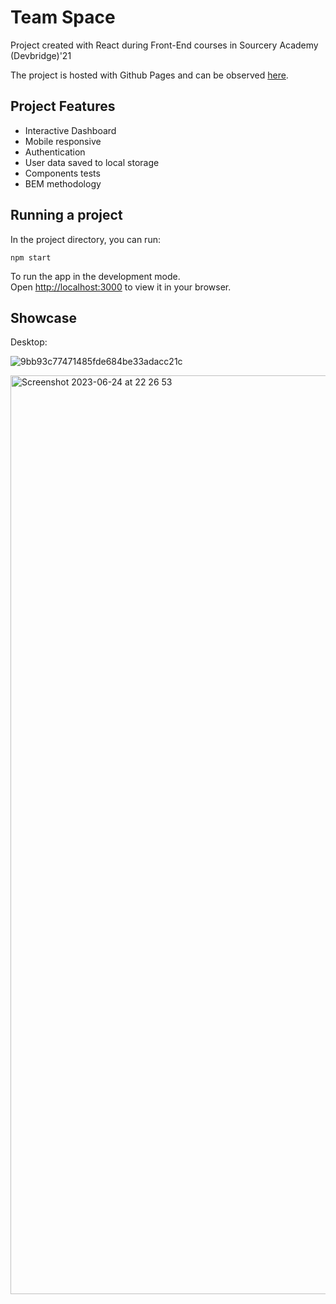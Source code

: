 # Team Space

Project created with React during Front-End courses in Sourcery Academy (Devbridge)'21

The project is hosted with Github Pages and can be observed [here](https://estaniulyte.github.io/sourcery-academy-front-end/).

## Project Features

- Interactive Dashboard
- Mobile responsive
- Authentication
- User data saved to local storage
- Components tests
- BEM methodology

## Running a project

In the project directory, you can run:

```
npm start
```

To run the app in the development mode.\
Open [http://localhost:3000](http://localhost:3000) to view it in your browser.

## Showcase

Desktop:

![9bb93c77471485fde684be33adacc21c](https://github.com/estaniulyte/sourcery-academy-front-end/assets/43463977/1785f17b-e90b-40dc-89b0-6e49f3ffff86)


<img width="1470" alt="Screenshot 2023-06-24 at 22 26 53" src="https://github.com/estaniulyte/sourcery-academy-front-end/assets/43463977/a9292f06-8398-401e-9151-e9669616bec1">
